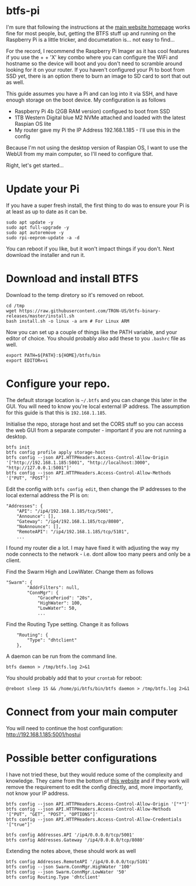 # btfs-pi
I'm sure that following the instructions at the [main website homepage](https://docs.btfs.io/docs/btfs-demo) works fine for most people, but, getting the BTFS stuff up and running on the Raspberry Pi is a little tricker, and documetation is... not easy to find...

For the record, I recommend the Raspberry Pi Imager as it has cool features if you use the <ctrl> + <shift> + 'X' key combo where you can configure the WiFi and hostname so the device will boot and you don't need to scramble around looking for it on your router. If you haven't configured your Pi to boot from SSD yet, there is an option there to burn an image to SD card to sort that out as well. 

This guide assumes you have a Pi and can log into it via SSH, and have enough storage on the boot device. My configuration is as follows
  
  * Raspberry Pi 4b (2GB RAM version) configued to boot from SSD
  * 1TB Western Digital blue M2 NVMe attached and loaded with the latest Raspian OS lite
  * My router gave my Pi the IP Address 192.168.1.185 - I'll use this in the config

Because I'm not using the desktop version of Raspian OS, I want to use the WebUI from my main computer, so I'll need to configure that.

Right, let's get started...

# Update your Pi

If you have a super fresh install, the first thing to do was to ensure your Pi is at least as up to date as it can be.

```language-console
sudo apt update -y
sudo apt full-upgrade -y
sudo apt autoremove -y
sudo rpi-eeprom-update -a -d
```

You can reboot if you like, but it won't impact things if you don't. Next download the installer and run it.

# Download and install BTFS

Download to the temp diretory so it's removed on reboot.

```language-console
cd /tmp
wget https://raw.githubusercontent.com/TRON-US/btfs-binary-releases/master/install.sh
bash install.sh -o linux -a arm # For Linux ARM
```

Now you can set up a couple of things like the PATH variable, and your editor of choice. You should probably also add these to you `.bashrc` file as well.

```language-console
export PATH=${PATH}:${HOME}/btfs/bin
export EDITOR=vi
```
# Configure your repo.

The default storage location is `~/.btfs` and you can change this later in the GUI. You will need to know you're local external IP address. The assumption for this guide is that this is `192.168.1.185`. 

Initialise the repo, storage host and set the CORS stuff so you can access the web GUI from a separate computer - important if you are not running a desktop.

```language-console
btfs init
btfs config profile apply storage-host
btfs config --json API.HTTPHeaders.Access-Control-Allow-Origin '["http://192.168.1.185:5001", "http://localhost:3000", "http://127.0.0.1:5001"]'
btfs config --json API.HTTPHeaders.Access-Control-Allow-Methods '["PUT", "POST"]'
```

Edit the config with `btfs config edit`, then change the IP addresses to the local external address the PI is on:

```language-json
"Addresses": {
	"API": "/ip4/192.168.1.185/tcp/5001",
	"Announce": [],
	"Gateway": "/ip4/192.168.1.185/tcp/8080",
	"NoAnnounce": [],
	"RemoteAPI": "/ip4/192.168.1.185/tcp/5101",
	...
```

I found my router die a lot. I may have fixed it with adjusting the way my node connects to the network - i.e. dont allow too many peers and only be a client.

Find the Swarm High and LowWater. Change them as follows

```language-json
"Swarm": {
		"AddrFilters": null,
		"ConnMgr": {
			"GracePeriod": "20s",
			"HighWater": 100,
			"LowWater": 50,
			...
```

Find the Routing Type setting. Change it as follows

```language-json
	"Routing": {
		"Type": "dhtclient"
	},
```

A daemon can be run from the command line.

```language-console
btfs daemon > /tmp/btfs.log 2>&1
```

You should probably add that to your `crontab` for reboot:

```language-console
@reboot sleep 15 && /home/pi/btfs/bin/btfs daemon > /tmp/btfs.log 2>&1
```

# Connect from your main computer

You will need to continue the host configuration: http://192.168.1.185:5001/hostui

# Possible better configurations

I have not tried these, but they would reduce some of the complexity and knowledge. They came from the bottom of [this website](https://medium.com/tron-foundation/configure-btfs-daemon-bd97f9c2e7cd) and if they work will remove the requirement to edit the config directly, and, more importantly, not know your IP address.

```language-console
btfs config --json API.HTTPHeaders.Access-Control-Allow-Origin '["*"]'
btfs config --json API.HTTPHeaders.Access-Control-Allow-Methods '["PUT", "GET", "POST", "OPTIONS"]'
btfs config --json API.HTTPHeaders.Access-Control-Allow-Credentials '["true"]'

btfs config Addresses.API '/ip4/0.0.0.0/tcp/5001'
btfs config Addresses.Gateway '/ip4/0.0.0.0/tcp/8080'
```

Extending the notes above, these should work as well

```language-console
btfs config Addresses.RemoteAPI '/ip4/0.0.0.0/tcp/5101'
btfs config --json Swarm.ConnMgr.HighWater '100'
btfs config --json Swarm.ConnMgr.LowWater '50'
btfs config Routing.Type 'dhtclient'
```
